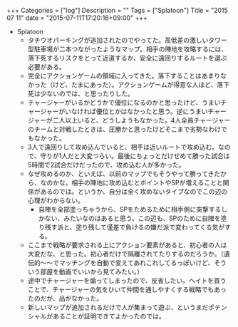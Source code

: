 +++
Categories = ["log"]
Description = ""
Tags = ["Splatoon"]
Title = "2015 07 11"
date = "2015-07-11T17:20:16+09:00"
+++

* Splatoon
	* タチウオパーキングが追加されたのでやってた。高低差の激しいタワー型駐車場が二本つながったようなマップ。相手の陣地を攻略するには、落下死するリスクをとって近道するか、安全に遠回りするルートを選ぶ必要がある。
	* 完全にアクションゲームの領域に入ってきた。落下することはあまりなかった（けど、たまにあった）。アクションゲームが得意な人ほど、落下死は少ないのでは、と思ったりした。
	* チャージャーがいるかどうかで優位になるのかと思ったけど、うまいチャージャーがいなければ優位とかはなかったと思う。逆にうまいチャージャーが二人以上いると、どうしようもなかった。4人全員チャージャーのチームと対戦したときは、圧勝かと思ったけどそこまで劣勢なわけでもなかった。
	* 3人で遠回りして攻め込んでいると、相手は近いルートで攻め込む。なので、守りが1人だと大変つらい。最後にちょっとだけせめて勝った試合は5時間で2試合だけだったので、攻め込む人が多かった。
	* なぜ攻めるのか、といえば、以前のマップでもそうやって勝ってきたから、なのかな。相手の陣地に攻め込むとポイントやSPが増えることと関係があるのでは。というか、自分は全く攻めないタイプなのでこの辺の心理がわからない。
		* 自陣を全部塗っちゃうから、SPをためるために相手側に突撃するしかない、みたいなのはあると思う。この辺も、SPのために自陣を塗り残す派と、塗り残して僅差で負けるの嫌だ派で変わってくる気がする。
	* ここまで戦略が要求される上にアクション要素があると、初心者の人は大変だな、と思った。初心者だけで隔離されてたりするのだろうか。（遺伝的〜〜でマッチングを自動で変えてあれこれしてるっぽいけど、そういう部屋を動画でいいから見てみたい。）
	* 途中でチャージャーを煽ってしまったので、反省したい。ヘイトを買うことで、チャージャーの気をひいて仲間を通しやすくする戦略でもあったのだが、品がなかった。
	* 新しいマップが追加されるだけで人が集まって遊ぶ、というまだポテンシャルがあることが証明できてよかったのでは。